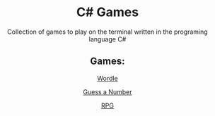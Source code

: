 <h1 align="center">C# Games</h1>
<p align="center">Collection of games to play on the terminal written in the programing language C#</p>

<h2 align="center">Games:</h2>

<div align="center">
  
  [Wordle](https://github.com/shrimp16/Console-Games/tree/main/C-Sharp/Wordle)
  
  [Guess a Number](https://github.com/shrimp16/Console-Games/tree/main/C-Sharp/Guess%20a%20Number)
  
  [RPG](https://github.com/shrimp16/Console-Games/tree/main/C-Sharp/RPG)
  
</div>
